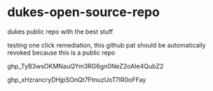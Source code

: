 # dukes-open-source-repo
dukes public repo with the best stuff

testing one click remediation, this github pat should be automatically revoked because this is a public repo

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

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
